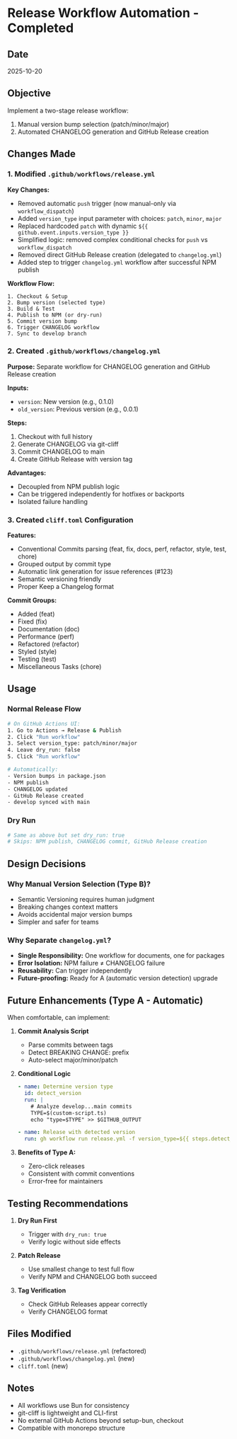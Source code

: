 # Release Workflow Automation - Completed

## Date
2025-10-20

## Objective
Implement a two-stage release workflow:
1. Manual version bump selection (patch/minor/major)
2. Automated CHANGELOG generation and GitHub Release creation

## Changes Made

### 1. Modified `.github/workflows/release.yml`

**Key Changes:**
- Removed automatic `push` trigger (now manual-only via `workflow_dispatch`)
- Added `version_type` input parameter with choices: `patch`, `minor`, `major`
- Replaced hardcoded `patch` with dynamic `${{ github.event.inputs.version_type }}`
- Simplified logic: removed complex conditional checks for `push` vs `workflow_dispatch`
- Removed direct GitHub Release creation (delegated to `changelog.yml`)
- Added step to trigger `changelog.yml` workflow after successful NPM publish

**Workflow Flow:**
```
1. Checkout & Setup
2. Bump version (selected type)
3. Build & Test
4. Publish to NPM (or dry-run)
5. Commit version bump
6. Trigger CHANGELOG workflow
7. Sync to develop branch
```

### 2. Created `.github/workflows/changelog.yml`

**Purpose:** Separate workflow for CHANGELOG generation and GitHub Release creation

**Inputs:**
- `version`: New version (e.g., 0.1.0)
- `old_version`: Previous version (e.g., 0.0.1)

**Steps:**
1. Checkout with full history
2. Generate CHANGELOG via git-cliff
3. Commit CHANGELOG to main
4. Create GitHub Release with version tag

**Advantages:**
- Decoupled from NPM publish logic
- Can be triggered independently for hotfixes or backports
- Isolated failure handling

### 3. Created `cliff.toml` Configuration

**Features:**
- Conventional Commits parsing (feat, fix, docs, perf, refactor, style, test, chore)
- Grouped output by commit type
- Automatic link generation for issue references (#123)
- Semantic versioning friendly
- Proper Keep a Changelog format

**Commit Groups:**
- Added (feat)
- Fixed (fix)
- Documentation (doc)
- Performance (perf)
- Refactored (refactor)
- Styled (style)
- Testing (test)
- Miscellaneous Tasks (chore)

## Usage

### Normal Release Flow
```bash
# On GitHub Actions UI:
1. Go to Actions → Release & Publish
2. Click "Run workflow"
3. Select version_type: patch/minor/major
4. Leave dry_run: false
5. Click "Run workflow"

# Automatically:
- Version bumps in package.json
- NPM publish
- CHANGELOG updated
- GitHub Release created
- develop synced with main
```

### Dry Run
```bash
# Same as above but set dry_run: true
# Skips: NPM publish, CHANGELOG commit, GitHub Release creation
```

## Design Decisions

### Why Manual Version Selection (Type B)?
- Semantic Versioning requires human judgment
- Breaking changes context matters
- Avoids accidental major version bumps
- Simpler and safer for teams

### Why Separate `changelog.yml`?
- **Single Responsibility:** One workflow for documents, one for packages
- **Error Isolation:** NPM failure ≠ CHANGELOG failure
- **Reusability:** Can trigger independently
- **Future-proofing:** Ready for A (automatic version detection) upgrade

## Future Enhancements (Type A - Automatic)

When comfortable, can implement:

1. **Commit Analysis Script**
   - Parse commits between tags
   - Detect BREAKING CHANGE: prefix
   - Auto-select major/minor/patch

2. **Conditional Logic**
   ```yaml
   - name: Determine version type
     id: detect_version
     run: |
       # Analyze develop...main commits
       TYPE=$(custom-script.ts)
       echo "type=$TYPE" >> $GITHUB_OUTPUT
   
   - name: Release with detected version
     run: gh workflow run release.yml -f version_type=${{ steps.detect_version.outputs.type }}
   ```

3. **Benefits of Type A:**
   - Zero-click releases
   - Consistent with commit conventions
   - Error-free for maintainers

## Testing Recommendations

1. **Dry Run First**
   - Trigger with `dry_run: true`
   - Verify logic without side effects

2. **Patch Release**
   - Use smallest change to test full flow
   - Verify NPM and CHANGELOG both succeed

3. **Tag Verification**
   - Check GitHub Releases appear correctly
   - Verify CHANGELOG format

## Files Modified
- `.github/workflows/release.yml` (refactored)
- `.github/workflows/changelog.yml` (new)
- `cliff.toml` (new)

## Notes
- All workflows use Bun for consistency
- git-cliff is lightweight and CLI-first
- No external GitHub Actions beyond setup-bun, checkout
- Compatible with monorepo structure
